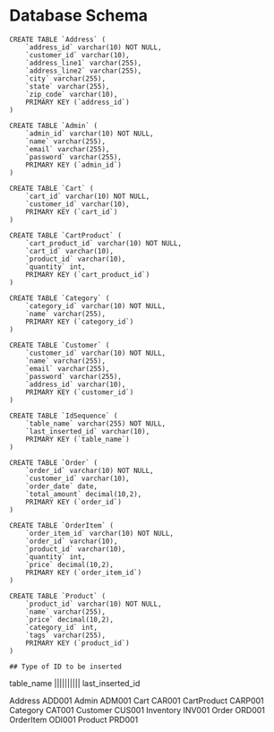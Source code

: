 # Database Schema
```
CREATE TABLE `Address` (
	`address_id` varchar(10) NOT NULL,
	`customer_id` varchar(10),
	`address_line1` varchar(255),
	`address_line2` varchar(255),
	`city` varchar(255),
	`state` varchar(255),
	`zip_code` varchar(10),
	PRIMARY KEY (`address_id`)
)
```
```
CREATE TABLE `Admin` (
	`admin_id` varchar(10) NOT NULL,
	`name` varchar(255),
	`email` varchar(255),
	`password` varchar(255),
	PRIMARY KEY (`admin_id`)
) 
```
```
CREATE TABLE `Cart` (
	`cart_id` varchar(10) NOT NULL,
	`customer_id` varchar(10),
	PRIMARY KEY (`cart_id`)
) 
```
```
CREATE TABLE `CartProduct` (
	`cart_product_id` varchar(10) NOT NULL,
	`cart_id` varchar(10),
	`product_id` varchar(10),
	`quantity` int,
	PRIMARY KEY (`cart_product_id`)
)
```
```
CREATE TABLE `Category` (
	`category_id` varchar(10) NOT NULL,
	`name` varchar(255),
	PRIMARY KEY (`category_id`)
)
```
```
CREATE TABLE `Customer` (
	`customer_id` varchar(10) NOT NULL,
	`name` varchar(255),
	`email` varchar(255),
	`password` varchar(255),
	`address_id` varchar(10),
	PRIMARY KEY (`customer_id`)
)
```
```
CREATE TABLE `IdSequence` (
	`table_name` varchar(255) NOT NULL,
	`last_inserted_id` varchar(10),
	PRIMARY KEY (`table_name`)
) 
```
```
CREATE TABLE `Order` (
	`order_id` varchar(10) NOT NULL,
	`customer_id` varchar(10),
	`order_date` date,
	`total_amount` decimal(10,2),
	PRIMARY KEY (`order_id`)
)
```
```
CREATE TABLE `OrderItem` (
	`order_item_id` varchar(10) NOT NULL,
	`order_id` varchar(10),
	`product_id` varchar(10),
	`quantity` int,
	`price` decimal(10,2),
	PRIMARY KEY (`order_item_id`)
)
```
```
CREATE TABLE `Product` (
	`product_id` varchar(10) NOT NULL,
	`name` varchar(255),
	`price` decimal(10,2),
	`category_id` int,
	`tags` varchar(255),
	PRIMARY KEY (`product_id`)
)

## Type of ID to be inserted
```
table_name |||||||||| last_inserted_id

Address					ADD001
Admin					ADM001
Cart					CAR001
CartProduct				CARP001
Category				CAT001
Customer				CUS001
Inventory				INV001
Order					ORD001
OrderItem				ODI001
Product					PRD001

```
